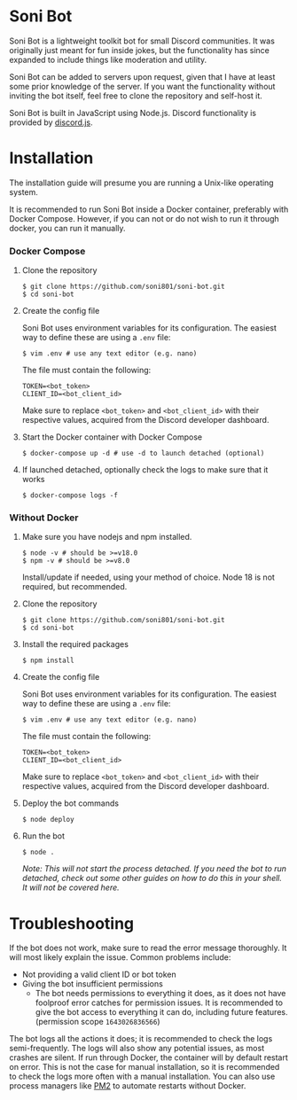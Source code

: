 # Soni Bot

Soni Bot is a lightweight toolkit bot for small Discord communities. It was originally just meant for fun inside jokes,
but the functionality has since expanded to include things like moderation and utility.

Soni Bot can be added to servers upon request, given that I have at least some prior knowledge of the server. If you
want the functionality without inviting the bot itself, feel free to clone the repository and self-host it.

Soni Bot is built in JavaScript using Node.js. Discord functionality is provided by
[discord.js](https://discord.js.org/).

# Installation

The installation guide will presume you are running a Unix-like operating system.

It is recommended to run Soni Bot inside a Docker container, preferably with Docker Compose. However, if you can not or
do not wish to run it through docker, you can run it manually.

### Docker Compose

1. Clone the repository

   ```shell
   $ git clone https://github.com/soni801/soni-bot.git
   $ cd soni-bot
   ```

2. Create the config file

   Soni Bot uses environment variables for its configuration. The easiest way to define these are using a `.env` file:

   ```shell
   $ vim .env # use any text editor (e.g. nano)
   ```

   The file must contain the following:

   ```
   TOKEN=<bot_token>
   CLIENT_ID=<bot_client_id>
   ```

   Make sure to replace `<bot_token>` and `<bot_client_id>` with their respective values, acquired from the Discord
   developer dashboard.

3. Start the Docker container with Docker Compose

   ```shell
   $ docker-compose up -d # use -d to launch detached (optional)
   ```

4. If launched detached, optionally check the logs to make sure that it works

   ```shell
   $ docker-compose logs -f
   ```

### Without Docker

1. Make sure you have nodejs and npm installed.

   ```shell
   $ node -v # should be >=v18.0
   $ npm -v # should be >=v8.0
   ```

   Install/update if needed, using your method of choice. Node 18 is not required, but recommended.

2. Clone the repository

   ```shell
   $ git clone https://github.com/soni801/soni-bot.git
   $ cd soni-bot
   ```

3. Install the required packages

   ```shell
   $ npm install
   ```

4. Create the config file

   Soni Bot uses environment variables for its configuration. The easiest way to define these are using a `.env` file:

   ```shell
   $ vim .env # use any text editor (e.g. nano)
   ```

   The file must contain the following:

   ```
   TOKEN=<bot_token>
   CLIENT_ID=<bot_client_id>
   ```

   Make sure to replace `<bot_token>` and `<bot_client_id>` with their respective values, acquired from the Discord
   developer dashboard.

5. Deploy the bot commands

   ```shell
   $ node deploy
   ```

6. Run the bot

   ```shell
   $ node .
   ```

   _Note: This will not start the process detached. If you need the bot to run detached, check out some other guides on
   how to do this in your shell. It will not be covered here._

# Troubleshooting

If the bot does not work, make sure to read the error message thoroughly. It will most likely explain the issue. Common
problems include:

- Not providing a valid client ID or bot token
- Giving the bot insufficient permissions
  - The bot needs permissions to everything it does, as it does not have foolproof error catches for permission issues.
  It is recommended to give the bot access to everything it can do, including future features. (permission scope
  `1643026836566`)

The bot logs all the actions it does; it is recommended to check the logs semi-frequently. The logs will also show any
potential issues, as most crashes are silent. If run through Docker, the container will by default restart on error.
This is not the case for manual installation, so it is recommended to check the logs more often with a manual
installation. You can also use process managers like [PM2](https://pm2.keymetrics.io/) to automate restarts without
Docker.
